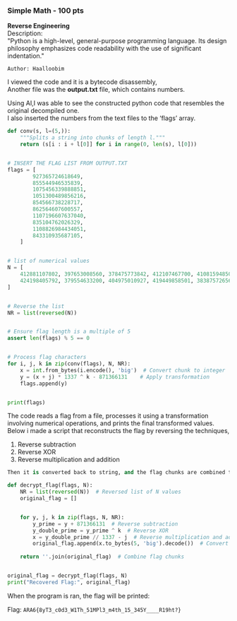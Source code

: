 ### Simple Math \- 100 pts
**Reverse Engineering**   
Description:  
"Python is a high-level, general-purpose programming language. Its design philosophy emphasizes code readability with the use of significant indentation."

`Author: Haalloobim`

I viewed the code and it is a bytecode disassembly,  
Another file was the **output.txt** file, which contains numbers.  

Using AI,I was able to see the constructed python code that resembles the original decompiled one.  
I also inserted the numbers from the text files to the ‘flags’ array.

```python
def conv(s, l=(5,)):
    """Splits a string into chunks of length l."""
    return (s[i : i + l[0]] for i in range(0, len(s), l[0]))


# INSERT THE FLAG LIST FROM OUTPUT.TXT
flags = [
        927365724618649,
        855544946535839,
        1075456339888851,
        1051300489856216,
        854566738228717,
        862564607600557,
        1107196607637040,
        835104762026329,
        1108826984434051,
        843310935687105,
    ]


# list of numerical values
N = [
    412881107802, 397653008560, 378475773842, 412107467700, 410815948500,
    424198405792, 379554633200, 404975010927, 419449858501, 383875726561
]


# Reverse the list
NR = list(reversed(N))


# Ensure flag length is a multiple of 5
assert len(flags) % 5 == 0


# Process flag characters
for i, j, k in zip(conv(flags), N, NR):
    x = int.from_bytes(i.encode(), 'big')  # Convert chunk to integer
    y = (x + j) * 1337 ^ k - 871366131    # Apply transformation
    flags.append(y)


print(flags)
```

The code reads a flag from a file, processes it using a transformation involving numerical operations, and prints the final transformed values.  
Below i made a script that reconstructs the flag by reversing the techniques,

1. Reverse subtraction  
2. Reverse XOR  
3. Reverse multiplication and addition


```python
Then it is converted back to string, and the flag chunks are combined together to make the flag.

def decrypt_flag(flags, N):
    NR = list(reversed(N))  # Reversed list of N values
    original_flag = []


    for y, j, k in zip(flags, N, NR):
        y_prime = y + 871366131  # Reverse subtraction
        y_double_prime = y_prime ^ k  # Reverse XOR
        x = y_double_prime // 1337 - j  # Reverse multiplication and addition
        original_flag.append(x.to_bytes(5, 'big').decode())  # Convert back to string
   
    return ''.join(original_flag)  # Combine flag chunks


original_flag = decrypt_flag(flags, N)
print("Recovered Flag:", original_flag)
```
When the program is ran, the flag will be printed:

Flag: `ARA6{8yT3_c0d3_W1Th_51MPl3_m4th_15_345Y____R19ht?}`
